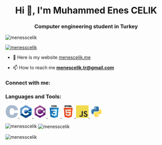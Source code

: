 <h1 align="center">Hi 👋, I'm Muhammed Enes CELIK</h1>
<h3 align="center">Computer engineering student in Turkey</h3>

<p align="left"> <img src="https://komarev.com/ghpvc/?username=menesscelik&label=Profile%20views&color=0e75b6&style=flat" alt="menesscelik" /> </p>

<p align="left"> <a href="https://github.com/ryo-ma/github-profile-trophy"><img src="https://github-profile-trophy.vercel.app/?username=menesscelik" alt="menesscelik" /></a> </p>

- 📝 Here is my website [menescelik.me](menescelik.me)

- 📫 How to reach me **menescelik.tr@gmail.com**

<h3 align="left">Connect with me:</h3>
<p align="left">
</p>

<h3 align="left">Languages and Tools:</h3>
<p align="left"> <a href="https://www.cprogramming.com/" target="_blank" rel="noreferrer"> <img src="https://raw.githubusercontent.com/devicons/devicon/master/icons/c/c-original.svg" alt="c" width="40" height="40"/> </a> <a href="https://www.w3schools.com/cpp/" target="_blank" rel="noreferrer"> <img src="https://raw.githubusercontent.com/devicons/devicon/master/icons/cplusplus/cplusplus-original.svg" alt="cplusplus" width="40" height="40"/> </a> <a href="https://www.w3schools.com/cs/" target="_blank" rel="noreferrer"> <img src="https://raw.githubusercontent.com/devicons/devicon/master/icons/csharp/csharp-original.svg" alt="csharp" width="40" height="40"/> </a> <a href="https://www.w3schools.com/css/" target="_blank" rel="noreferrer"> <img src="https://raw.githubusercontent.com/devicons/devicon/master/icons/css3/css3-original-wordmark.svg" alt="css3" width="40" height="40"/> </a> <a href="https://www.w3.org/html/" target="_blank" rel="noreferrer"> <img src="https://raw.githubusercontent.com/devicons/devicon/master/icons/html5/html5-original-wordmark.svg" alt="html5" width="40" height="40"/> </a> <a href="https://developer.mozilla.org/en-US/docs/Web/JavaScript" target="_blank" rel="noreferrer"> <img src="https://raw.githubusercontent.com/devicons/devicon/master/icons/javascript/javascript-original.svg" alt="javascript" width="40" height="40"/> </a> <a href="https://www.python.org" target="_blank" rel="noreferrer"> <img src="https://raw.githubusercontent.com/devicons/devicon/master/icons/python/python-original.svg" alt="python" width="40" height="40"/> </a> </p>

<p><img align="left" src="https://github-readme-stats.vercel.app/api/top-langs?username=menesscelik&show_icons=true&locale=en&layout=compact" alt="menesscelik" /></p>

<p>&nbsp;<img align="center" src="https://github-readme-stats.vercel.app/api?username=menesscelik&show_icons=true&locale=en" alt="menesscelik" /></p>

<p><img align="center" src="https://github-readme-streak-stats.herokuapp.com/?user=menesscelik&" alt="menesscelik" /></p>


